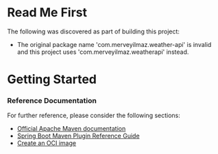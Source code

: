 # Read Me First
The following was discovered as part of building this project:

* The original package name 'com.merveyilmaz.weather-api' is invalid and this project uses 'com.merveyilmaz.weatherapi' instead.

# Getting Started

### Reference Documentation
For further reference, please consider the following sections:

* [Official Apache Maven documentation](https://maven.apache.org/guides/index.html)
* [Spring Boot Maven Plugin Reference Guide](https://docs.spring.io/spring-boot/docs/3.2.3/maven-plugin/reference/html/)
* [Create an OCI image](https://docs.spring.io/spring-boot/docs/3.2.3/maven-plugin/reference/html/#build-image)

